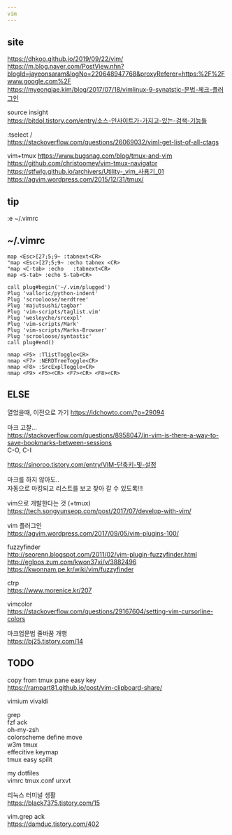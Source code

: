 ```yaml
---
vim
---
```


## site
https://dhkoo.github.io/2019/09/22/vim/  
https://m.blog.naver.com/PostView.nhn?blogId=jayeonsaram&logNo=220648947768&proxyReferer=https:%2F%2Fwww.google.com%2F  
https://myeongjae.kim/blog/2017/07/18/vimlinux-9-synatstic-문법-체크-플러그인  

source insight  
https://bitdol.tistory.com/entry/소스-인사이트가-가지고-있는-검색-기능들


:tselect /<CR>  
https://stackoverflow.com/questions/26069032/viml-get-list-of-all-ctags  

vim+tmux
https://www.bugsnag.com/blog/tmux-and-vim  
https://github.com/christoomey/vim-tmux-navigator  
https://stfwlg.github.io/archivers/Utility-_vim_사용기_01  
https://agvim.wordpress.com/2015/12/31/tmux/  

## tip
:e ~/.vimrc  


## ~/.vimrc


```
map <Esc>[27;5;9~ :tabnext<CR>
"map <Esc>[27;5;9~ :echo tabnex <CR>
"map <C-tab> :echo   :tabnext<CR>
map <S-tab> :echo S-tab<CR>

call plug#begin('~/.vim/plugged')
Plug 'valloric/python-indent'
Plug 'scrooloose/nerdtree'
Plug 'majutsushi/tagbar'
Plug 'vim-scripts/taglist.vim'
Plug 'wesleyche/srcexpl'
Plug 'vim-scripts/Mark'
Plug 'vim-scripts/Marks-Browser'
Plug 'scrooloose/syntastic'
call plug#end()
  
nmap <F5> :TlistToggle<CR>
nmap <F7> :NERDTreeToggle<CR>
nmap <F8> :SrcExplToggle<CR>
nmap <F9> <F5><CR> <F7><CR> <F8><CR>

```
  


## ELSE

열었을때, 이전으로 가기 https://idchowto.com/?p=29094 

마크 고찰...   
https://stackoverflow.com/questions/8958047/in-vim-is-there-a-way-to-save-bookmarks-between-sessions  
C-O, C-I

https://sinoroo.tistory.com/entry/VIM-단축키-및-설정

마크를 하지 않아도..  
자동으로 마킹되고 리스트를 보고 찾아 갈 수 있도록!!!  


vim으로 개발한다는 것 (+tmux)  
https://tech.songyunseop.com/post/2017/07/develop-with-vim/ 

vim 플러그인  
https://agvim.wordpress.com/2017/09/05/vim-plugins-100/ 


fuzzyfinder  
http://seorenn.blogspot.com/2011/02/vim-plugin-fuzzyfinder.html  
http://egloos.zum.com/kwon37xi/v/3882496  
https://kwonnam.pe.kr/wiki/vim/fuzzyfinder  

ctrp  
https://www.morenice.kr/207

vimcolor  
https://stackoverflow.com/questions/29167604/setting-vim-cursorline-colors


마크업문법 줄바꿈 개행  
https://bj25.tistory.com/14


## TODO

copy  from tmux pane  easy key  
https://rampart81.github.io/post/vim-clipboard-share/  

vimium  vivaldi


grep  
fzf  ack   
oh-my-zsh  
colorscheme define move  
w3m  tmux  
effecitive keymap   
tmux  easy spilit  

my dotfiles  
vimrc tmux.conf urxvt  

리눅스 터미널 생활  
https://black7375.tistory.com/15  


vim.grep ack  
https://damduc.tistory.com/402  









